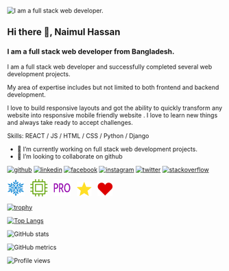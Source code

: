 ![I am a full stack web developer.](https://media-exp1.licdn.com/dms/image/C5116AQHDKshi_-1M5A/profile-displaybackgroundimage-shrink_350_1400/0/1581585616076?e=1648684800&v=beta&t=fID-mm6F_aIpyCKy7fV7PFgOQGx6W8DHPySC61lLye4)
## Hi there 👋, Naimul Hassan
### I am a full stack web developer from Bangladesh.


I am a full stack web developer and successfully completed several web development projects.

My area of expertise includes but not limited to both frontend and backend development.

I love to build responsive layouts and got the ability to quickly transform any website into responsive mobile friendly website . I love to learn new things and always take ready to accept challenges.

Skills: REACT / JS / HTML / CSS / Python / Django 

- 🔭 I’m currently working on full stack web development projects. 
- 👯 I’m looking to collaborate on github 


[<img src='https://cdn.jsdelivr.net/npm/simple-icons@3.0.1/icons/github.svg' alt='github' height='40'>](https://github.com/n-hassan01)  [<img src='https://cdn.jsdelivr.net/npm/simple-icons@3.0.1/icons/linkedin.svg' alt='linkedin' height='40'>](https://www.linkedin.com/in/naimul-hassan-432148197//)  [<img src='https://cdn.jsdelivr.net/npm/simple-icons@3.0.1/icons/facebook.svg' alt='facebook' height='40'>](https://www.facebook.com/naimulhasan.niloy/)  [<img src='https://cdn.jsdelivr.net/npm/simple-icons@3.0.1/icons/instagram.svg' alt='instagram' height='40'>](https://www.instagram.com/nh.niloy01/)  [<img src='https://cdn.jsdelivr.net/npm/simple-icons@3.0.1/icons/twitter.svg' alt='twitter' height='40'>](https://twitter.com/NiloyNH1)  [<img src='https://cdn.jsdelivr.net/npm/simple-icons@3.0.1/icons/stackoverflow.svg' alt='stackoverflow' height='40'>](https://stackoverflow.com/users/18043668)  

<a href='https://archiveprogram.github.com/'><img src='https://raw.githubusercontent.com/acervenky/animated-github-badges/master/assets/acbadge.gif' width='40' height='40'></a> <a href='https://docs.github.com/en/developers'><img src='https://raw.githubusercontent.com/acervenky/animated-github-badges/master/assets/devbadge.gif' width='40' height='40'></a> <a href='https://github.com/pricing'><img src='https://raw.githubusercontent.com/acervenky/animated-github-badges/master/assets/pro.gif' width='40' height='40'></a> <a href='https://stars.github.com/'><img src='https://raw.githubusercontent.com/acervenky/animated-github-badges/master/assets/starbadge.gif' width='35' height='35'></a> <a href='https://docs.github.com/en/github/supporting-the-open-source-community-with-github-sponsors'><img src='https://raw.githubusercontent.com/acervenky/animated-github-badges/master/assets/sponsorbadge.gif' width='35' height='35'></a> 

[![trophy](https://github-profile-trophy.vercel.app/?username=n-hassan01)](https://github.com/ryo-ma/github-profile-trophy)

[![Top Langs](https://github-readme-stats.vercel.app/api/top-langs/?username=n-hassan01)](https://github.com/anuraghazra/github-readme-stats)

![GitHub stats](https://github-readme-stats.vercel.app/api?username=n-hassan01&show_icons=true&count_private=true)  

![GitHub metrics](https://metrics.lecoq.io/n-hassan01)  

![Profile views](https://gpvc.arturio.dev/n-hassan01)  

